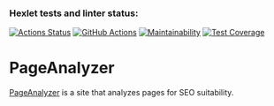 ### Hexlet tests and linter status:
[![Actions Status](https://github.com/nikisysoev/java-project-lvl4/workflows/hexlet-check/badge.svg)](https://github.com/nikisysoev/java-project-lvl4/actions)
[![GitHub Actions](https://github.com/nikisysoev/java-project-lvl4/actions/workflows/github-actions.yml/badge.svg)](https://github.com/nikisysoev/java-project-lvl4/actions/workflows/github-actions.yml)
[![Maintainability](https://api.codeclimate.com/v1/badges/de64794e3b9e69f12200/maintainability)](https://codeclimate.com/github/nikisysoev/java-project-lvl4/maintainability)
[![Test Coverage](https://api.codeclimate.com/v1/badges/de64794e3b9e69f12200/test_coverage)](https://codeclimate.com/github/nikisysoev/java-project-lvl4/test_coverage)

# PageAnalyzer

[PageAnalyzer](https://page-analyzer-by-nikisysoev.herokuapp.com/) is a site that analyzes pages for SEO suitability.
